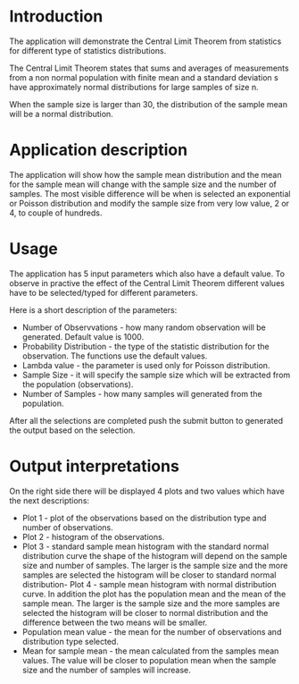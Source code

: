 # Introduction

The application will demonstrate the Central Limit Theorem from statistics for different type of statistics distributions.

The Central Limit Theorem states that sums and averages of measurements from a non normal population with finite mean and a standard deviation s have approximately normal distributions for large samples of
size n.

When the sample size is larger than 30, the distribution of the sample mean will be a normal distribution.

# Application description

The application will show how the sample mean distribution and the mean for the sample mean will change with the sample size and the number of samples. The most visible difference will be when is selected an exponential or Poisson distribution and modify the sample size from very low value, 2 or 4, to couple of hundreds.

# Usage

The application has 5 input parameters which also have a default value. To observe in practive the effect of the Central Limit Theorem different values have to be selected/typed for different parameters.

Here is a short description of the parameters:

- Number of Observvations - how many random observation will be generated. Default value is 1000.
- Probability Distribution - the type of the statistic distribution for the observation. The functions use the default values.
- Lambda value - the parameter is used only for Poisson distribution.
- Sample Size - it will specify the sample size which will be extracted from the population (observations).
- Number of Samples - how many samples will generated from the population.

After all the selections are completed push the submit button to generated the output based on the selection.

# Output interpretations

On the right side there will be displayed 4 plots and two values which have the next descriptions:

- Plot 1 - plot of the observations based on the distribution type and number of observations.
- Plot 2 - histogram of the observations.
- Plot 3 - standard sample mean histogram with the standard normal distribution curve 
            the shape of the histogram will depend on the sample size and number of samples.
            The larger is the sample size and the more samples are selected the histogram will be closer to standard normal distribution- Plot 4 - sample mean histogram with normal distribution curve. In addition the plot has the population mean and the mean of the sample mean.
            The larger is the sample size and the more samples are selected the histogram will be closer to normal distribution and the difference between the two means will be smaller.
- Population mean value - the mean for the number of observations and distribution type selected.
- Mean for sample mean - the mean calculated from the samples mean values. The value will be closer to population mean when the sample size and the number of samples will increase.







